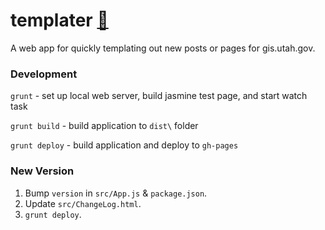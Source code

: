 # templater [:link:](http://agrc.github.io/templater)
A web app for quickly templating out new posts or pages for gis.utah.gov.

### Development
`grunt` - set up local web server, build jasmine test page, and start watch task

`grunt build` - build application to `dist\` folder

`grunt deploy` - build application and deploy to `gh-pages`

### New Version
1. Bump `version` in `src/App.js` & `package.json`.
1. Update `src/ChangeLog.html`.
1. `grunt deploy`.
